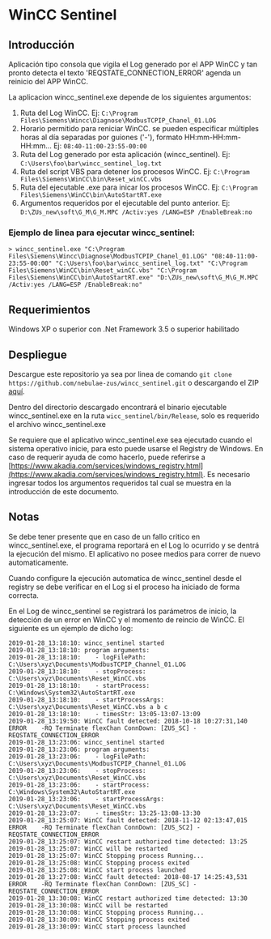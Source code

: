 # WinCC Sentinel

## Introducción

Aplicación tipo consola que vigila el Log generado por el APP WinCC y tan pronto detecta el texto 'REQSTATE_CONNECTION_ERROR' agenda un reinicio del APP WinCC.  

La aplicacion wincc_sentinel.exe depende de los siguientes argumentos:  
1. Ruta del Log WinCC.  Ej: ```C:\Program Files\Siemens\Wincc\Diagnose\ModbusTCPIP_Chanel_01.LOG```    
2. Horario permitido para reniciar WinCC. se pueden especificar múltiples horas al día separadas por guiones ('-'), formato HH:mm-HH:mm-HH:mm... Ej: ```08:40-11:00-23:55-00:00```    
3. Ruta del Log generado por esta aplicación (wincc_sentinel). Ej: ```C:\Users\foo\bar\wincc_sentinel_log.txt```  
4. Ruta del script VBS para detener los procesos WinCC.  Ej: ```C:\Program Files\Siemens\WinCC\bin\Reset_winCC.vbs```  
5. Ruta del ejecutable .exe para inicar los procesos WinCC.  Ej: ```C:\Program Files\Siemens\WinCC\bin\AutoStartRT.exe```  
6. Argumentos requeridos por el ejecutable del punto anterior.  Ej: ```D:\ZUs_new\soft\G_M\G_M.MPC /Activ:yes /LANG=ESP /EnableBreak:no```  
  
### Ejemplo de linea para ejecutar wincc_sentinel:
```
> wincc_sentinel.exe "C:\Program Files\Siemens\Wincc\Diagnose\ModbusTCPIP_Chanel_01.LOG" "08:40-11:00-23:55-00:00" "C:\Users\foo\bar\wincc_sentinel_log.txt" "C:\Program Files\Siemens\WinCC\bin\Reset_winCC.vbs" "C:\Program Files\Siemens\WinCC\bin\AutoStartRT.exe" "D:\ZUs_new\soft\G_M\G_M.MPC /Activ:yes /LANG=ESP /EnableBreak:no"  
```

## Requerimientos

Windows XP o superior con .Net Framework 3.5 o superior habilitado

## Despliegue

Descargue este repositorio ya sea por linea de comando ```git clone https://github.com/nebulae-zus/wincc_sentinel.git``` o descargando el ZIP  [aquí](https://github.com/nebulae-zus/wincc_sentinel/archive/master.zip).  

Dentro del directorio descargado encontrará el binario ejecutable wincc_sentinel.exe en la ruta ```wicc_sentinel/bin/Release```, solo es requerido el archivo wincc_sentinel.exe  

Se requiere que el aplicativo wincc_sentinel.exe sea ejecutado cuando el sistema operativo inicie, para esto puede usarse el Registry de Windows.  En caso de requerir ayuda de como hacerlo, puede referirse a [https://www.akadia.com/services/windows_registry.html](https://www.akadia.com/services/windows_registry.html).  Es necesario ingresar todos los argumentos requeridos tal cual se muestra en la introducción de este documento.

## Notas

Se debe tener presente que en caso de un fallo critico en wincc_sentinel.exe, el programa reportará en el Log lo ocurrido y se dentrá la ejecución del mismo.  El aplicativo no posee medios para correr de nuevo automaticamente.  

Cuando configure la ejecución automatica de wincc_sentinel desde el registry se debe verificar en el Log si el proceso ha iniciado de forma correcta.  

En el Log de wincc_sentinel se registrará los parámetros de inicio, la detección de un error en WinCC y el momento de reincio de WinCC.  El siguiente es un ejemplo de dicho log:

```
2019-01-28_13:18:10: wincc_sentinel started
2019-01-28_13:18:10: program arguments:
2019-01-28_13:18:10:    - logFilePath: C:\Users\xyz\Documents\ModbusTCPIP_Channel_01.LOG
2019-01-28_13:18:10:    - stopProcess: C:\Users\xyz\Documents\Reset_WinCC.vbs
2019-01-28_13:18:10:    - startProcess: C:\Windows\System32\AutoStartRT.exe
2019-01-28_13:18:10:    - startProcessArgs:  C:\Users\xyz\Documents\Reset_WinCC.vbs a b c
2019-01-28_13:18:10:    - timesStr: 13:05-13:07-13:09
2019-01-28_13:19:50: WinCC fault detected: 2018-10-18 10:27:31,140 ERROR    -RQ Terminate flexChan ConnDown: [ZUS_SC] - REQSTATE_CONNECTION_ERROR
2019-01-28_13:23:06: wincc_sentinel started
2019-01-28_13:23:06: program arguments:
2019-01-28_13:23:06:    - logFilePath: C:\Users\xyz\Documents\ModbusTCPIP_Channel_01.LOG
2019-01-28_13:23:06:    - stopProcess: C:\Users\xyz\Documents\Reset_WinCC.vbs
2019-01-28_13:23:06:    - startProcess: C:\Windows\System32\AutoStartRT.exe
2019-01-28_13:23:06:    - startProcessArgs:  C:\Users\xyz\Documents\Reset_WinCC.vbs
2019-01-28_13:23:07:    - timesStr: 13:25-13:08-13:30
2019-01-28_13:25:07: WinCC fault detected: 2018-11-12 02:13:47,015 ERROR    -RQ Terminate flexChan ConnDown: [ZUS_SC2] - REQSTATE_CONNECTION_ERROR
2019-01-28_13:25:07: WinCC restart authorized time detected: 13:25
2019-01-28_13:25:07: WinCC will be restarted
2019-01-28_13:25:07: WinCC Stopping process Running...
2019-01-28_13:25:08: WinCC Stopping process exited
2019-01-28_13:25:08: WinCC start process launched
2019-01-28_13:27:08: WinCC fault detected: 2018-08-17 14:25:43,531 ERROR    -RQ Terminate flexChan ConnDown: [ZUS_SC] - REQSTATE_CONNECTION_ERROR
2019-01-28_13:30:08: WinCC restart authorized time detected: 13:30
2019-01-28_13:30:08: WinCC will be restarted
2019-01-28_13:30:08: WinCC Stopping process Running...
2019-01-28_13:30:09: WinCC Stopping process exited
2019-01-28_13:30:09: WinCC start process launched
```